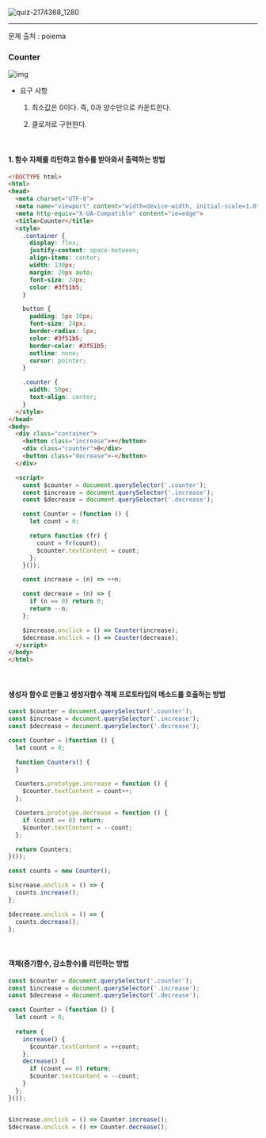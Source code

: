 ![quiz-2174368_1280](https://user-images.githubusercontent.com/31315644/68214647-3026ee80-0021-11ea-8e28-41a3aa5de18a.png)

------

문제 출처 : poiema

### Counter

![img](https://poiemaweb.com/assets/fs-images/exercise/counter.gif)

- 요구 사항

  1. 최소값은 0이다. 즉, 0과 양수만으로 카운트한다.

  2. 클로저로 구현한다.

<br/>

#### 1. 함수 자체를 리턴하고 함수를 받아와서 출력하는 방법

~~~html
<!DOCTYPE html>
<html>
<head>
  <meta charset="UTF-8">
  <meta name="viewport" content="width=device-width, initial-scale=1.0">
  <meta http-equiv="X-UA-Compatible" content="ie=edge">
  <title>Counter</title>
  <style>
    .container {
      display: flex;
      justify-content: space-between;
      align-items: center;
      width: 130px;
      margin: 20px auto;
      font-size: 24px;
      color: #3f51b5;
    }

    button {
      padding: 5px 10px;
      font-size: 24px;
      border-radius: 5px;
      color: #3f51b5;
      border-color: #3f51b5;
      outline: none;
      cursor: pointer;
    }

    .counter {
      width: 50px;
      text-align: center;
    }
  </style>
</head>
<body>
  <div class="container">
    <button class="increase">+</button>
    <div class="counter">0</div>
    <button class="decrease">-</button>
  </div>

  <script>
    const $counter = document.querySelector('.counter');
    const $increase = document.querySelector('.increase');
    const $decrease = document.querySelector('.decrease');

    const Counter = (function () {
      let count = 0;

      return function (fr) {
        count = fr(count);
        $counter.textContent = count;
      };
    }());

    const increase = (n) => ++n;

    const decrease = (n) => {
      if (n == 0) return 0;
      return --n;
    };

    $increase.onclick = () => Counter(increase);
    $decrease.onclick = () => Counter(decrease);
  </script>
</body>
</html>
~~~

<br/>

#### 생성자 함수로 만들고 생성자함수 객체 프로토타입의 메소드를 호출하는 방법

~~~~javascript
const $counter = document.querySelector('.counter');
const $increase = document.querySelector('.increase');
const $decrease = document.querySelector('.decrease');

const Counter = (function () {
  let count = 0;

  function Counters() {
  }

  Counters.prototype.increase = function () {
    $counter.textContent = count++;
  };

  Counters.prototype.decrease = function () {
    if (count == 0) return;
    $counter.textContent = --count;
  };

  return Counters;
}());

const counts = new Counter();

$increase.onclick = () => {
  counts.increase();
};

$decrease.onclick = () => {
  counts.decrease();
};
~~~~

<br/>

#### 객체(증가함수, 감소함수)를 리턴하는 방법

~~~javascript
const $counter = document.querySelector('.counter');
const $increase = document.querySelector('.increase');
const $decrease = document.querySelector('.decrease');

const Counter = (function () {
  let count = 0;
  
  return {
    increase() {
      $counter.textContent = ++count;
    },
    decrease() {
      if (count == 0) return;
      $counter.textContent = --count;
    }
  };
}());


$increase.onclick = () => Counter.increase();
$decrease.onclick = () => Counter.decrease();
~~~

